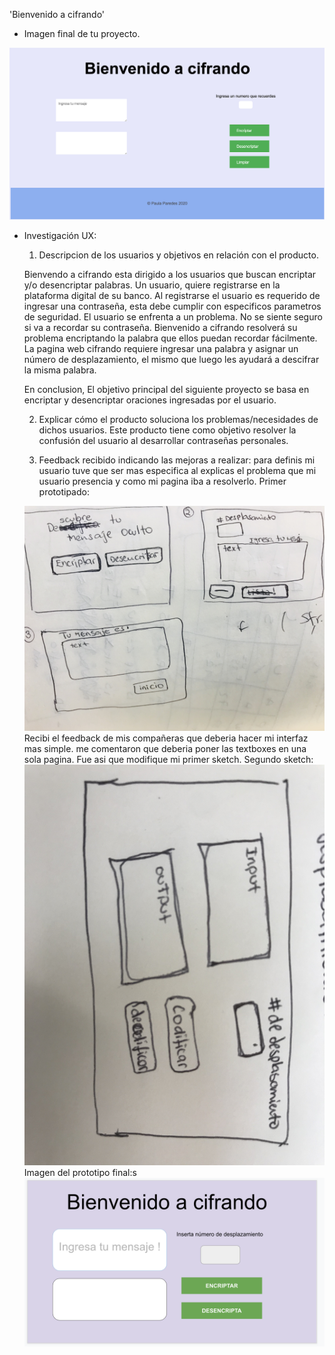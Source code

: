 
'Bienvenido a cifrando'

* Imagen final de tu proyecto.
<img src = "imagenes/finalProyecto.52.58 am.png">

* Investigación UX:
  1. Descripcion de los usuarios y objetivos en relación con el
    producto.

    Bienvendo a cifrando esta dirigido a los usuarios que buscan encriptar y/o desencriptar palabras. Un usuario, quiere registrarse en la plataforma digital de su banco. Al registrarse el usuario es requerido de ingresar una contraseña, esta debe cumplir con especificos parametros de seguridad. El usuario se enfrenta a un problema. No se siente seguro si va a recordar su contraseña. Bienvenido a cifrando resolverá su problema encriptando la palabra que ellos puedan recordar fácilmente. La pagina web cifrando requiere ingresar una palabra y asignar un número de desplazamiento, el mismo que luego les ayudará a descifrar la misma palabra.

    En conclusion, El objetivo principal del siguiente proyecto se basa en encriptar y desencriptar oraciones ingresadas por el usuario.

  2. Explicar cómo el producto soluciona los problemas/necesidades de dichos
    usuarios.
    Este producto tiene como objetivo resolver la confusión del usuario al desarrollar contraseñas personales.

  4. Feedback recibido indicando las mejoras a realizar: para definis mi usuario tuve que ser mas especifica al explicas el problema que mi usuario presencia y como mi pagina iba a resolverlo.
  Primer prototipado:
  <img src = "imagenes/primerPrototipado.jpg">
  Recibi el feedback de mis compañeras que deberia hacer mi interfaz mas simple. me comentaron que deberia poner las textboxes en una sola pagina. Fue asi que modifique mi primer sketch.
  Segundo sketch:
  <img src = "imagenes/sketch.jpeg">
  Imagen del prototipo final:s
    <img src = "imagenes/prototipado.24.24 pm.png">
